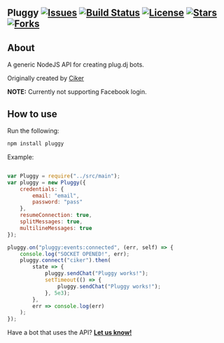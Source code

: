 ## Pluggy  [![Issues](https://img.shields.io/github/issues/CikerDeveloper/Pluggy.svg)](https://img.shields.io/github/issues/CikerDeveloper/Pluggy.svg) [![Build Status](https://travis-ci.org/CikerDeveloper/Pluggy.svg)](https://travis-ci.org/CikerDeveloper/Pluggy.svg) [![License](https://img.shields.io/badge/license-AGPL-blue.svg)](https://img.shields.io/badge/license-AGPL-blue.svg) [![Stars](https://img.shields.io/github/stars/CikerDeveloper/Pluggy.svg)](https://img.shields.io/github/stars/CikerDeveloper/Pluggy.svg) [![Forks](https://img.shields.io/github/forks/CikerDeveloper/Pluggy.svg)](https://img.shields.io/github/forks/CikerDeveloper/Pluggy.svg) 

## About


A generic NodeJS API for creating plug.dj bots.

Originally created by [Ciker](https://github.com/CikerDeveloper)

**NOTE:** Currently not supporting Facebook login.

## How to use
Run the following:

``` javascript
npm install pluggy
```

Example:

```javascript

var Pluggy = require("../src/main");
var pluggy = new Pluggy({
	credentials: {
		email: "email",
		password: "pass"
	},
	resumeConnection: true,
	splitMessages: true,
	multilineMessages: true
});

pluggy.on("pluggy:events:connected", (err, self) => {
	console.log("SOCKET OPENED!", err);
	pluggy.connect("ciker").then(
		state => {
			pluggy.sendChat("Pluggy works!");
			setTimeout(() => {
				pluggy.sendChat("Pluggy works!");
			}, 5e3);
		},
		err => console.log(err)
	);
});
```

Have a bot that uses the API? [**Let us know!**](https://github.com/CikerDeveloper/Pluggy/issues/new)


